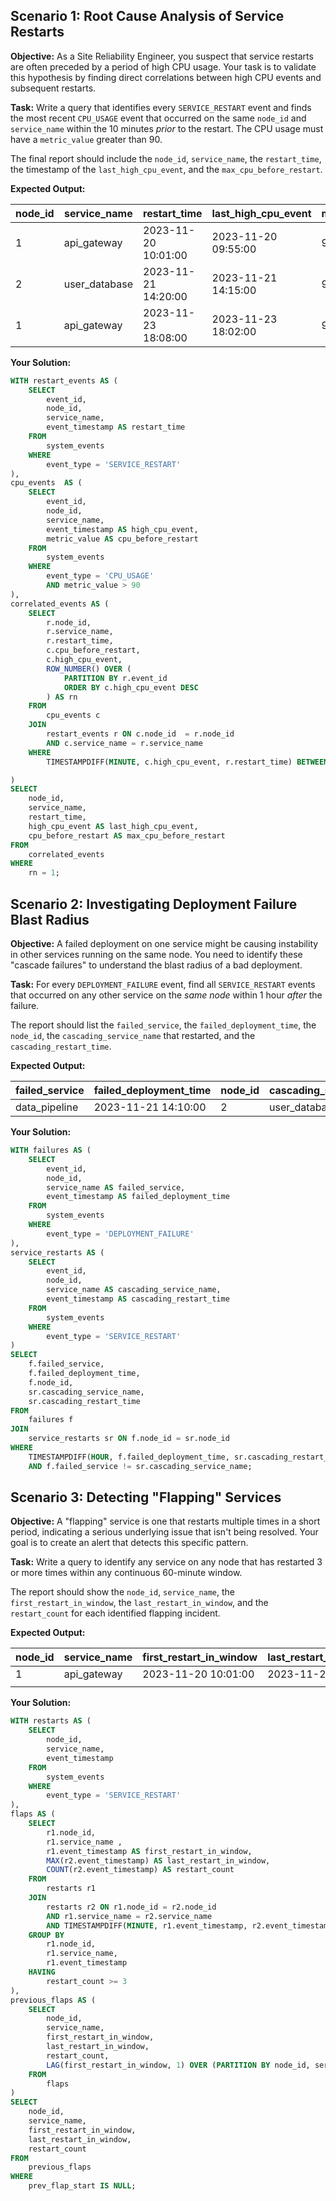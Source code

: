 ## Scenario 1: Root Cause Analysis of Service Restarts

**Objective:** As a Site Reliability Engineer, you suspect that service restarts are often preceded by a period of high CPU usage. Your task is to validate this hypothesis by finding direct correlations between high CPU events and subsequent restarts.

**Task:** Write a query that identifies every `SERVICE_RESTART` event and finds the most recent `CPU_USAGE` event that occurred on the same `node_id` and `service_name` within the 10 minutes *prior* to the restart. The CPU usage must have a `metric_value` greater than 90.

The final report should include the `node_id`, `service_name`, the `restart_time`, the timestamp of the `last_high_cpu_event`, and the `max_cpu_before_restart`.

**Expected Output:**

| node_id | service_name  | restart_time        | last_high_cpu_event | max_cpu_before_restart |
| ------- | ------------- | ------------------- | ------------------- | ---------------------- |
| 1       | api_gateway   | 2023-11-20 10:01:00 | 2023-11-20 09:55:00 | 95.80                  |
| 2       | user_database | 2023-11-21 14:20:00 | 2023-11-21 14:15:00 | 98.00                  |
| 1       | api_gateway   | 2023-11-23 18:08:00 | 2023-11-23 18:02:00 | 94.00                  |

**Your Solution:**

```sql
WITH restart_events AS (
	SELECT
		event_id,
		node_id,
		service_name,
		event_timestamp AS restart_time
	FROM
		system_events
	WHERE
		event_type = 'SERVICE_RESTART'
),
cpu_events  AS (
	SELECT
		event_id,
		node_id,
		service_name,
		event_timestamp AS high_cpu_event,
		metric_value AS cpu_before_restart
	FROM
		system_events
	WHERE
		event_type = 'CPU_USAGE'
		AND metric_value > 90
),
correlated_events AS (
	SELECT
		r.node_id,
		r.service_name,
		r.restart_time,
		c.cpu_before_restart,
		c.high_cpu_event,
		ROW_NUMBER() OVER (
			PARTITION BY r.event_id
			ORDER BY c.high_cpu_event DESC
		) AS rn
	FROM
		cpu_events c
	JOIN
		restart_events r ON c.node_id  = r.node_id
		AND c.service_name = r.service_name
	WHERE
		TIMESTAMPDIFF(MINUTE, c.high_cpu_event, r.restart_time) BETWEEN 0 AND 10

)
SELECT
	node_id,
	service_name,
	restart_time,
	high_cpu_event AS last_high_cpu_event,
	cpu_before_restart AS max_cpu_before_restart
FROM
	correlated_events
WHERE
	rn = 1;
```

## Scenario 2: Investigating Deployment Failure Blast Radius

**Objective:** A failed deployment on one service might be causing instability in other services running on the same node. You need to identify these "cascade failures" to understand the blast radius of a bad deployment.

**Task:** For every `DEPLOYMENT_FAILURE` event, find all `SERVICE_RESTART` events that occurred on any other service on the *same node* within 1 hour *after* the failure.

The report should list the `failed_service`, the `failed_deployment_time`, the `node_id`, the `cascading_service_name` that restarted, and the `cascading_restart_time`.

**Expected Output:**

| failed_service | failed_deployment_time | node_id | cascading_service_name | cascading_restart_time |
| -------------- | ---------------------- | ------- | ---------------------- | ---------------------- |
| data_pipeline  | 2023-11-21 14:10:00    | 2       | user_database          | 2023-11-21 14:20:00    |
**Your Solution:**

```sql
WITH failures AS (
	SELECT
		event_id,
		node_id,
		service_name AS failed_service,
		event_timestamp AS failed_deployment_time
	FROM
		system_events
	WHERE
		event_type = 'DEPLOYMENT_FAILURE'
),
service_restarts AS (
	SELECT
		event_id,
		node_id,
		service_name AS cascading_service_name,
		event_timestamp AS cascading_restart_time
	FROM
		system_events
	WHERE
		event_type = 'SERVICE_RESTART'
)
SELECT
	f.failed_service,
	f.failed_deployment_time,
	f.node_id,
	sr.cascading_service_name,
	sr.cascading_restart_time
FROM
	failures f
JOIN
	service_restarts sr ON f.node_id = sr.node_id
WHERE
	TIMESTAMPDIFF(HOUR, f.failed_deployment_time, sr.cascading_restart_time) BETWEEN 0 AND 1
	AND f.failed_service != sr.cascading_service_name;
```

## Scenario 3: Detecting "Flapping" Services

**Objective:** A "flapping" service is one that restarts multiple times in a short period, indicating a serious underlying issue that isn't being resolved. Your goal is to create an alert that detects this specific pattern.

**Task:** Write a query to identify any service on any node that has restarted 3 or more times within any continuous 60-minute window.

The report should show the `node_id`, `service_name`, the `first_restart_in_window`, the `last_restart_in_window`, and the `restart_count` for each identified flapping incident.

**Expected Output:**

| node_id | service_name | first_restart_in_window | last_restart_in_window | restart_count |
| ------- | ------------ | ----------------------- | ---------------------- | ------------- |
| 1       | api_gateway  | 2023-11-20 10:01:00     | 2023-11-20 10:50:00    | 3             |
                    |

**Your Solution:**

```sql                   |
WITH restarts AS (
	SELECT
		node_id,
		service_name,
		event_timestamp
	FROM
		system_events
	WHERE
		event_type = 'SERVICE_RESTART'
),
flaps AS (
	SELECT
		r1.node_id,
		r1.service_name ,
		r1.event_timestamp AS first_restart_in_window,
		MAX(r2.event_timestamp) AS last_restart_in_window,
		COUNT(r2.event_timestamp) AS restart_count
	FROM
		restarts r1
	JOIN
		restarts r2 ON r1.node_id = r2.node_id
		AND r1.service_name = r2.service_name
		AND TIMESTAMPDIFF(MINUTE, r1.event_timestamp, r2.event_timestamp) BETWEEN 0 AND 60
	GROUP BY
		r1.node_id,
		r1.service_name,
		r1.event_timestamp
	HAVING
		restart_count >= 3
),
previous_flaps AS (
	SELECT
		node_id,
		service_name,
		first_restart_in_window,
		last_restart_in_window,
		restart_count,
		LAG(first_restart_in_window, 1) OVER (PARTITION BY node_id, service_name ORDER BY first_restart_in_window) AS prev_flap_start
	FROM
		flaps
)
SELECT
	node_id,
	service_name,
	first_restart_in_window,
	last_restart_in_window,
	restart_count
FROM
	previous_flaps
WHERE
	prev_flap_start IS NULL;
```
